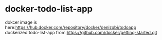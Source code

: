 # docker-todo-list-app
dokcer image is here:https://hub.docker.com/repository/docker/denizobi/todoapp
dockerized todo-list-app from https://github.com/docker/getting-started.git
